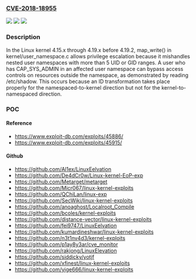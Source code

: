 ### [CVE-2018-18955](https://cve.mitre.org/cgi-bin/cvename.cgi?name=CVE-2018-18955)
![](https://img.shields.io/static/v1?label=Product&message=n%2Fa&color=blue)
![](https://img.shields.io/static/v1?label=Version&message=n%2Fa&color=blue)
![](https://img.shields.io/static/v1?label=Vulnerability&message=n%2Fa&color=brighgreen)

### Description

In the Linux kernel 4.15.x through 4.19.x before 4.19.2, map_write() in kernel/user_namespace.c allows privilege escalation because it mishandles nested user namespaces with more than 5 UID or GID ranges. A user who has CAP_SYS_ADMIN in an affected user namespace can bypass access controls on resources outside the namespace, as demonstrated by reading /etc/shadow. This occurs because an ID transformation takes place properly for the namespaced-to-kernel direction but not for the kernel-to-namespaced direction.

### POC

#### Reference
- https://www.exploit-db.com/exploits/45886/
- https://www.exploit-db.com/exploits/45915/

#### Github
- https://github.com/Al1ex/LinuxEelvation
- https://github.com/De4dCr0w/Linux-kernel-EoP-exp
- https://github.com/Metarget/metarget
- https://github.com/Micr067/linux-kernel-exploits
- https://github.com/QChiLan/linux-exp
- https://github.com/SecWiki/linux-kernel-exploits
- https://github.com/anoaghost/Localroot_Compile
- https://github.com/bcoles/kernel-exploits
- https://github.com/distance-vector/linux-kernel-exploits
- https://github.com/fei9747/LinuxEelvation
- https://github.com/kumardineshwar/linux-kernel-exploits
- https://github.com/n3t1nv4d3/kernel-exploits
- https://github.com/p1ay8y3ar/cve_monitor
- https://github.com/rakjong/LinuxElevation
- https://github.com/siddicky/yotjf
- https://github.com/xfinest/linux-kernel-exploits
- https://github.com/yige666/linux-kernel-exploits

